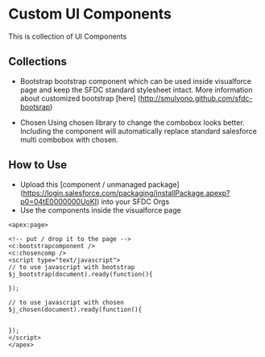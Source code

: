 Custom UI Components
=====================

This is collection of UI Components

## Collections

- Bootstrap
    bootstrap component which can be used inside visualforce page and keep the SFDC standard stylesheet intact. 
    More information about customized bootstrap [here] (http://smulyono.github.com/sfdc-bootsrap)

- Chosen
    Using chosen library to change the combobox looks better. Including the component will automatically replace standard salesforce
    multi combobox with chosen.

## How to Use

* Upload this [component / unmanaged package] (https://login.salesforce.com/packaging/installPackage.apexp?p0=04tE0000000UoKI) into your SFDC Orgs
* Use the components inside the visualforce page

```
<apex:page>

<!-- put / drop it to the page -->
<c:bootstrapcomponent />
<c:chosencomp />
<script type="text/javascript">
// to use javascript with bootstrap
$j_bootstrap(document).ready(function(){

});

// to use javascript with chosen
$j_chosen(document).ready(function(){


});
</script>
</apex>

```

